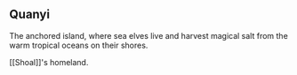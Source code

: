 ## Quanyi

The anchored island, where sea elves live and harvest magical salt from the warm tropical oceans on their shores.

[[Shoal]]'s homeland.